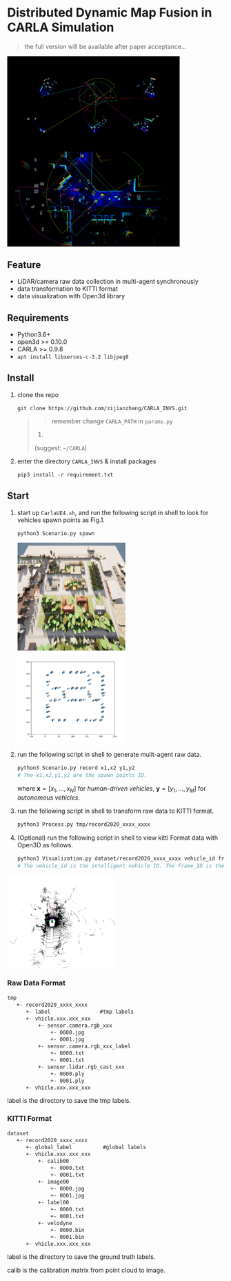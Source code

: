 # Distributed Dynamic Map Fusion in CARLA Simulation 
> the full version will be available after paper acceptance...

<img src="./fig/test2.png" width = "400" alt="图片名称" align=center />
<img src="./fig/test1.png" width = "400" alt="图片名称" align=center />

## Feature
- LiDAR/camera raw data collection in multi-agent synchronously
- data transformation to KITTI format
- data visualization with Open3d library


## Requirements

- Python3.6+
- open3d >= 0.10.0
- CARLA >= 0.9.8
- `apt install libxerces-c-3.2 libjpeg8`

## Install
1.  clone the repo

     ```
     git clone https://github.com/zijianzhang/CARLA_INVS.git
     ```

     > > remember change `CARLA_PATH` in `params.py`
     >
     > 1. 
     >
     > (suggest: `~/CARLA`)

2. enter the directory `CARLA_INVS` & install packages
     ```
     pip3 install -r requirement.txt
     ```
## Start
1. start up `CarlaUE4.sh`, and run the following script in shell to look for vehicles spawn points as Fig.1.

   ```
   python3 Scenario.py spawn
   ```

   <img src="./fig/carla.png" width = "250" height = "250"  alt="图片名称" align=center /> <img src="./fig/fig2.png" width = "250" alt="图片名称" align=center />

2. run the following script in shell to generate mulit-agent raw data. 

   ```bash
   python3 Scenario.py record x1,x2 y1,y2
   # The x1,x2,y1,y2 are the spawn points ID.
   ```

   where $\mathbf{x}=[x_1,...,x_N]$ for *human-driven vehicles*, $\mathbf{y}=[y_1,...,y_M]$ for *autonomous vehicles*.

3. run the following script in shell to transform raw data to KITTI format.

   ```bash
   python3 Process.py tmp/record2020_xxxx_xxxx
   ```

4. (Optional) run the following script in shell to view kitti Format data with Open3D as follows.

   ```bash
   python3 Visualization.py dataset/record2020_xxxx_xxxx vehicle_id frame_id
   # The vehicle_id is the intelligent vehicle ID. The frame_ID is the index of dataset.
   ```

<img src="./fig/fig3.png" width = "250" alt="图片名称" align=center />

### Raw Data Format

````
tmp
   +- record2020_xxxx_xxxx
      +- label                #tmp labels
      +- vhicle.xxx.xxx_xxx
          +- sensor.camera.rgb_xxx
              +- 0000.jpg
              +- 0001.jpg
          +- sensor.camera.rgb_xxx_label
              +- 0000.txt
              +- 0001.txt
          +- sensor.lidar.rgb_cast_xxx
              +- 0000.ply
              +- 0001.ply
      +- vhicle.xxx.xxx_xxx
````

label is the directory to save the tmp labels.

### KITTI Format

````
dataset
   +- record2020_xxxx_xxxx
      +- global_label          #global labels
      +- vhicle.xxx.xxx_xxx
          +- calib00
              +- 0000.txt
              +- 0001.txt
          +- image00
              +- 0000.jpg
              +- 0001.jpg
          +- label00
              +- 0000.txt
              +- 0001.txt
          +- velodyne
              +- 0000.bin
              +- 0001.bin
      +- vhicle.xxx.xxx_xxx
````

label is the directory to save the ground truth labels.

calib is the calibration matrix from point cloud to image.
